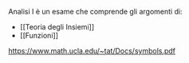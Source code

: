 Analisi I è un esame che comprende gli argomenti di:
 - [[Teoria degli Insiemi]]
- [[Funzioni]]
  
https://www.math.ucla.edu/~tat/Docs/symbols.pdf